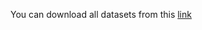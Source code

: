 You can download all datasets from this [link](https://drive.google.com/file/d/13tCAk5BU1vZm9esg1jzdRoliunKqe7dl/view?usp=drivesdk)
